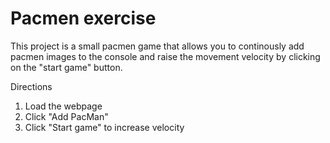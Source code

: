 # Pacmen exercise

This project is a small pacmen game that allows you to continously add pacmen images to the console and raise the movement velocity by clicking on the "start game" button.

Directions
1. Load the webpage
2. Click "Add PacMan"
3. Click "Start game" to increase velocity
